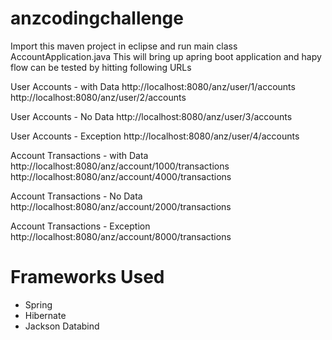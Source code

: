 # anzcodingchallenge

Import this maven project in eclipse and run main class AccountApplication.java
This will bring up apring boot application and hapy flow can be tested by hitting following URLs

User Accounts - with Data
http://localhost:8080/anz/user/1/accounts
http://localhost:8080/anz/user/2/accounts

User Accounts - No Data
http://localhost:8080/anz/user/3/accounts

User Accounts - Exception
http://localhost:8080/anz/user/4/accounts

Account Transactions - with Data
http://localhost:8080/anz/account/1000/transactions
http://localhost:8080/anz/account/4000/transactions

Account Transactions - No Data
http://localhost:8080/anz/account/2000/transactions

Account Transactions - Exception
http://localhost:8080/anz/account/8000/transactions

# Frameworks Used
- Spring
- Hibernate
- Jackson Databind